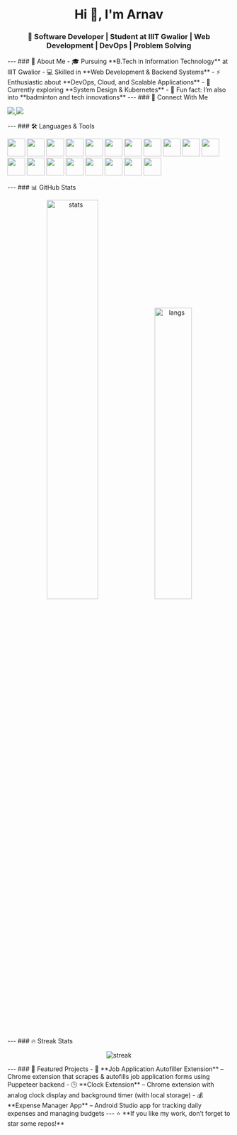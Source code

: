 <h1 align="center">Hi 👋, I'm Arnav</h1> <h3 align="center">🚀 Software Developer | Student at IIIT Gwalior | Web Development | DevOps | Problem Solving</h3> --- ### 🌟 About Me - 🎓 Pursuing **B.Tech in Information Technology** at IIIT Gwalior - 💻 Skilled in **Web Development & Backend Systems** - ⚡ Enthusiastic about **DevOps, Cloud, and Scalable Applications** - 🌱 Currently exploring **System Design & Kubernetes** - 🏸 Fun fact: I’m also into **badminton and tech innovations** --- ### 🤝 Connect With Me <p align="left"> <a href="https://www.linkedin.com/in/arnav-khond/" target="_blank"> <img src="https://img.shields.io/badge/LinkedIn-0A66C2?style=for-the-badge&logo=linkedin&logoColor=white"/> </a> <a href="https://leetcode.com/u/Arnav_NK/" target="_blank"> <img src="https://img.shields.io/badge/LeetCode-FFA116?style=for-the-badge&logo=leetcode&logoColor=white"/> </a> </p> --- ### 🛠️ Languages & Tools <p align="left"> <img src="https://skillicons.dev/icons?i=java" width="40" height="40"/> <img src="https://skillicons.dev/icons?i=cpp" width="40" height="40"/> <img src="https://skillicons.dev/icons?i=c" width="40" height="40"/> <img src="https://skillicons.dev/icons?i=js" width="40" height="40"/> <img src="https://skillicons.dev/icons?i=react" width="40" height="40"/> <img src="https://skillicons.dev/icons?i=nodejs" width="40" height="40"/> <img src="https://skillicons.dev/icons?i=express" width="40" height="40"/> <img src="https://skillicons.dev/icons?i=tailwind" width="40" height="40"/> <img src="https://skillicons.dev/icons?i=html" width="40" height="40"/> <img src="https://skillicons.dev/icons?i=css" width="40" height="40"/> <img src="https://skillicons.dev/icons?i=mysql" width="40" height="40"/> <img src="https://skillicons.dev/icons?i=mongodb" width="40" height="40"/> <img src="https://skillicons.dev/icons?i=firebase" width="40" height="40"/> <img src="https://skillicons.dev/icons?i=git" width="40" height="40"/> <img src="https://skillicons.dev/icons?i=linux" width="40" height="40"/> <img src="https://skillicons.dev/icons?i=docker" width="40" height="40"/> <img src="https://skillicons.dev/icons?i=kubernetes" width="40" height="40"/> <img src="https://skillicons.dev/icons?i=aws" width="40" height="40"/> <img src="https://skillicons.dev/icons?i=jenkins" width="40" height="40"/> </p> --- ### 📊 GitHub Stats <p align="center"> <img src="https://github-readme-stats.vercel.app/api?username=arnav-nk&show_icons=true&theme=tokyonight" alt="stats" width="48%"/> <img src="https://github-readme-stats.vercel.app/api/top-langs/?username=arnav-nk&layout=compact&theme=tokyonight" alt="langs" width="41%"/> </p> --- ### 🔥 Streak Stats <p align="center"> <img src="https://github-readme-streak-stats.herokuapp.com/?user=arnav-nk&theme=tokyonight" alt="streak" /> </p> --- ### 🚀 Featured Projects - 🤖 **Job Application Autofiller Extension** – Chrome extension that scrapes & autofills job application forms using Puppeteer backend - 🕒 **Clock Extension** – Chrome extension with analog clock display and background timer (with local storage) - 💰 **Expense Manager App** – Android Studio app for tracking daily expenses and managing budgets --- ⭐ **If you like my work, don’t forget to star some repos!**
